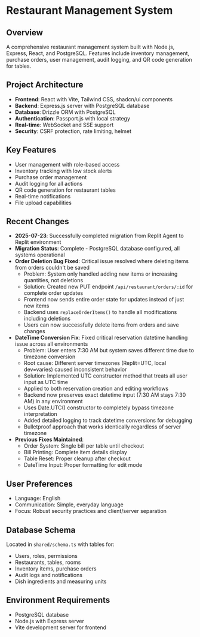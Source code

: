 # Restaurant Management System

## Overview
A comprehensive restaurant management system built with Node.js, Express, React, and PostgreSQL. Features include inventory management, purchase orders, user management, audit logging, and QR code generation for tables.

## Project Architecture
- **Frontend**: React with Vite, Tailwind CSS, shadcn/ui components
- **Backend**: Express.js server with PostgreSQL database
- **Database**: Drizzle ORM with PostgreSQL
- **Authentication**: Passport.js with local strategy
- **Real-time**: WebSocket and SSE support
- **Security**: CSRF protection, rate limiting, helmet

## Key Features
- User management with role-based access
- Inventory tracking with low stock alerts
- Purchase order management
- Audit logging for all actions
- QR code generation for restaurant tables
- Real-time notifications
- File upload capabilities

## Recent Changes
- **2025-07-23**: Successfully completed migration from Replit Agent to Replit environment
- **Migration Status**: Complete - PostgreSQL database configured, all systems operational
- **Order Deletion Bug Fixed**: Critical issue resolved where deleting items from orders couldn't be saved
  - Problem: System only handled adding new items or increasing quantities, not deletions
  - Solution: Created new PUT endpoint `/api/restaurant/orders/:id` for complete order updates
  - Frontend now sends entire order state for updates instead of just new items
  - Backend uses `replaceOrderItems()` to handle all modifications including deletions
  - Users can now successfully delete items from orders and save changes
- **DateTime Conversion Fix**: Fixed critical reservation datetime handling issue across all environments
  - Problem: User enters 7:30 AM but system saves different time due to timezone conversion
  - Root cause: Different server timezones (Replit=UTC, local dev=varies) caused inconsistent behavior
  - Solution: Implemented UTC constructor method that treats all user input as UTC time
  - Applied to both reservation creation and editing workflows
  - Backend now preserves exact datetime input (7:30 AM stays 7:30 AM) in any environment
  - Uses Date.UTC() constructor to completely bypass timezone interpretation
  - Added detailed logging to track datetime conversions for debugging
  - Bulletproof approach that works identically regardless of server timezone
- **Previous Fixes Maintained**:
  - Order System: Single bill per table until checkout
  - Bill Printing: Complete item details display
  - Table Reset: Proper cleanup after checkout
  - DateTime Input: Proper formatting for edit mode

## User Preferences
- Language: English
- Communication: Simple, everyday language
- Focus: Robust security practices and client/server separation

## Database Schema
Located in `shared/schema.ts` with tables for:
- Users, roles, permissions
- Restaurants, tables, rooms
- Inventory items, purchase orders
- Audit logs and notifications
- Dish ingredients and measuring units

## Environment Requirements
- PostgreSQL database
- Node.js with Express server
- Vite development server for frontend